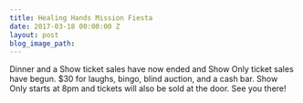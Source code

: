 ```yaml
---
title: Healing Hands Mission Fiesta
date: 2017-03-18 00:00:00 Z
layout: post
blog_image_path: 
---
```


Dinner and a Show ticket sales have now ended and Show Only ticket sales have begun. $30 for laughs, bingo, blind auction, and a cash bar. Show Only starts at 8pm and tickets will also be sold at the door. See you there!